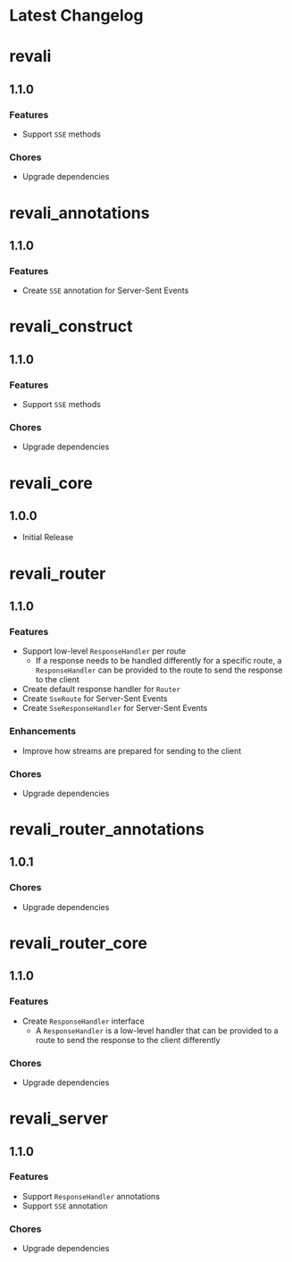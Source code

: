 <!-- markdownlint-disable MD024 -->

# Latest Changelog

<!-- REVALI -->

# revali

## 1.1.0

### Features

- Support `SSE` methods

### Chores

- Upgrade dependencies

# revali_annotations

## 1.1.0

### Features

- Create `SSE` annotation for Server-Sent Events

# revali_construct

## 1.1.0

### Features

- Support `SSE` methods

### Chores

- Upgrade dependencies

# revali_core

## 1.0.0

- Initial Release

<!-- REVALI ROUTER -->

# revali_router

## 1.1.0

### Features

- Support low-level `ResponseHandler` per route
  - If a response needs to be handled differently for a specific route, a `ResponseHandler` can be provided to the route to send the response to the client
- Create default response handler for `Router`
- Create `SseRoute` for Server-Sent Events
- Create `SseResponseHandler` for Server-Sent Events

### Enhancements

- Improve how streams are prepared for sending to the client

### Chores

- Upgrade dependencies

# revali_router_annotations

## 1.0.1

### Chores

- Upgrade dependencies

# revali_router_core

## 1.1.0

### Features

- Create `ResponseHandler` interface
  - A `ResponseHandler` is a low-level handler that can be provided to a route to send the response to the client differently

### Chores

- Upgrade dependencies

<!-- CONSTRUCTS -->

# revali_server

## 1.1.0

### Features

- Support `ResponseHandler` annotations
- Support `SSE` annotation

### Chores

- Upgrade dependencies

